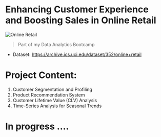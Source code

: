 # Enhancing Customer Experience and Boosting Sales in Online Retail
![Online Retail](https://github.com/user-attachments/assets/6218104f-7c81-456e-8ba8-c35099b5c24c)

> Part of my Data Analytics Bootcamp
- Dataset: https://archive.ics.uci.edu/dataset/352/online+retail

# Project Content:
  1. Customer Segmentation and Profiling
  2. Product Recommendation System
  3. Customer Lifetime Value (CLV) Analysis
  4. Time-Series Analysis for Seasonal Trends

# In progress ....
